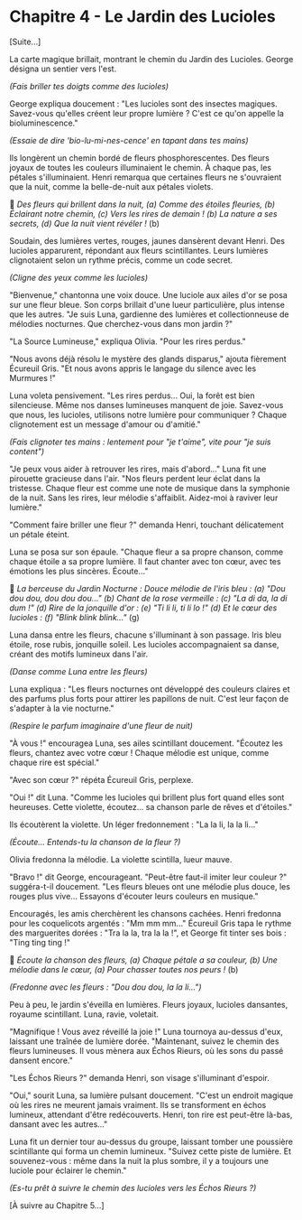 # Chapitre 4 - Le Jardin des Lucioles

[Suite...]

La carte magique brillait, montrant le chemin du Jardin des Lucioles. George désigna un sentier vers l'est.

*(Fais briller tes doigts comme des lucioles)*

George expliqua doucement : "Les lucioles sont des insectes magiques. Savez-vous qu'elles créent leur propre lumière ? C'est ce qu'on appelle la bioluminescence."

*(Essaie de dire 'bio-lu-mi-nes-cence' en tapant dans tes mains)*

Ils longèrent un chemin bordé de fleurs phosphorescentes. Des fleurs joyaux de toutes les couleurs illuminaient le chemin. À chaque pas, les pétales s'illuminaient. Henri remarqua que certaines fleurs ne s'ouvraient que la nuit, comme la belle-de-nuit aux pétales violets.

🎵 *Des fleurs qui brillent dans la nuit, (a)
Comme des étoiles fleuries, (b)
Éclairant notre chemin, (c)
Vers les rires de demain ! (b)
La nature a ses secrets, (d)
Que la nuit vient révéler !* (b)

Soudain, des lumières vertes, rouges, jaunes dansèrent devant Henri. Des lucioles apparurent, répondant aux fleurs scintillantes. Leurs lumières clignotaient selon un rythme précis, comme un code secret.

*(Cligne des yeux comme les lucioles)*

"Bienvenue," chantonna une voix douce. Une luciole aux ailes d'or se posa sur une fleur bleue. Son corps brillait d'une lueur particulière, plus intense que les autres. "Je suis Luna, gardienne des lumières et collectionneuse de mélodies nocturnes. Que cherchez-vous dans mon jardin ?"

"La Source Lumineuse," expliqua Olivia. "Pour les rires perdus."

"Nous avons déjà résolu le mystère des glands disparus," ajouta fièrement Écureuil Gris. "Et nous avons appris le langage du silence avec les Murmures !"

Luna voleta pensivement. "Les rires perdus... Oui, la forêt est bien silencieuse. Même nos danses lumineuses manquent de joie. Savez-vous que nous, les lucioles, utilisons notre lumière pour communiquer ? Chaque clignotement est un message d'amour ou d'amitié."

*(Fais clignoter tes mains : lentement pour "je t'aime", vite pour "je suis content")*

"Je peux vous aider à retrouver les rires, mais d'abord..." Luna fit une pirouette gracieuse dans l'air. "Nos fleurs perdent leur éclat dans la tristesse. Chaque fleur est comme une note de musique dans la symphonie de la nuit. Sans les rires, leur mélodie s'affaiblit. Aidez-moi à raviver leur lumière."

"Comment faire briller une fleur ?" demanda Henri, touchant délicatement un pétale éteint.

Luna se posa sur son épaule. "Chaque fleur a sa propre chanson, comme chaque étoile a sa propre lumière. Il faut chanter avec ton cœur, avec tes émotions les plus sincères. Écoute..."

🎵 *La berceuse du Jardin Nocturne :
Douce mélodie de l'iris bleu : (a)
"Dou dou dou, dou dou dou..." (b)
Chant de la rose vermeille : (c)
"La di da, la di dum !" (d)
Rire de la jonquille d'or : (e)
"Ti li li, ti li lo !" (d)
Et le cœur des lucioles : (f)
"Blink blink blink..."* (g)

Luna dansa entre les fleurs, chacune s'illuminant à son passage. Iris bleu étoile, rose rubis, jonquille soleil. Les lucioles accompagnaient sa danse, créant des motifs lumineux dans l'air.

*(Danse comme Luna entre les fleurs)*

Luna expliqua : "Les fleurs nocturnes ont développé des couleurs claires et des parfums plus forts pour attirer les papillons de nuit. C'est leur façon de s'adapter à la vie nocturne."

*(Respire le parfum imaginaire d'une fleur de nuit)*

"À vous !" encouragea Luna, ses ailes scintillant doucement. "Écoutez les fleurs, chantez avec votre cœur ! Chaque mélodie est unique, comme chaque rire est spécial."

"Avec son cœur ?" répéta Écureuil Gris, perplexe.

"Oui !" dit Luna. "Comme les lucioles qui brillent plus fort quand elles sont heureuses. Cette violette, écoutez... sa chanson parle de rêves et d'étoiles."

Ils écoutèrent la violette. Un léger fredonnement : "La la li, la la li..."

*(Écoute... Entends-tu la chanson de la fleur ?)*

Olivia fredonna la mélodie. La violette scintilla, lueur mauve.

"Bravo !" dit George, encourageant. "Peut-être faut-il imiter leur couleur ?" suggéra-t-il doucement. "Les fleurs bleues ont une mélodie plus douce, les rouges plus vive... Essayons d'écouter leurs couleurs en musique."

Encouragés, les amis cherchèrent les chansons cachées. Henri fredonna pour les coquelicots argentés : "Mm mm mm..." Écureuil Gris tapa le rythme des marguerites dorées : "Tra la la, tra la la !", et George fit tinter ses bois : "Ting ting ting !"

🎵 *Écoute la chanson des fleurs, (a)
Chaque pétale a sa couleur, (b)
Une mélodie dans le cœur, (a)
Pour chasser toutes nos peurs !* (b)

*(Fredonne avec les fleurs : "Dou dou dou, la la li...")*

Peu à peu, le jardin s'éveilla en lumières. Fleurs joyaux, lucioles dansantes, royaume scintillant. Luna, ravie, voletait.

"Magnifique ! Vous avez réveillé la joie !" Luna tournoya au-dessus d'eux, laissant une traînée de lumière dorée. "Maintenant, suivez le chemin des fleurs lumineuses. Il vous mènera aux Échos Rieurs, où les sons du passé dansent encore."

"Les Échos Rieurs ?" demanda Henri, son visage s'illuminant d'espoir.

"Oui," sourit Luna, sa lumière pulsant doucement. "C'est un endroit magique où les rires ne meurent jamais vraiment. Ils se transforment en échos lumineux, attendant d'être redécouverts. Henri, ton rire est peut-être là-bas, dansant avec les autres..."

Luna fit un dernier tour au-dessus du groupe, laissant tomber une poussière scintillante qui forma un chemin lumineux. "Suivez cette piste de lumière. Et souvenez-vous : même dans la nuit la plus sombre, il y a toujours une luciole pour éclairer le chemin."

*(Es-tu prêt à suivre le chemin des lucioles vers les Échos Rieurs ?)*

[À suivre au Chapitre 5...]